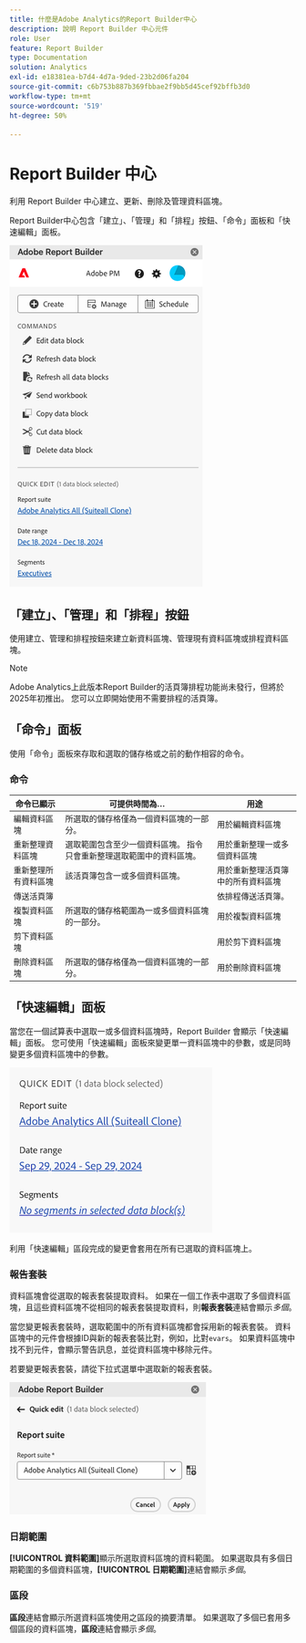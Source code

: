 ```yaml
---
title: 什麼是Adobe Analytics的Report Builder中心
description: 說明 Report Builder 中心元件
role: User
feature: Report Builder
type: Documentation
solution: Analytics
exl-id: e18381ea-b7d4-4d7a-9ded-23b2d06fa204
source-git-commit: c6b753b887b369fbbae2f9bb5d45cef92bffb3d0
workflow-type: tm+mt
source-wordcount: '519'
ht-degree: 50%

---
```


# Report Builder 中心

利用 Report Builder 中心建立、更新、刪除及管理資料區塊。

Report Builder中心包含「建立」、「管理」和「排程」按鈕、「命令」面板和「快速編輯」面板。

<img src="./assets/hub51.png" alt="Report Builder 中心"/>


## 「建立」、「管理」和「排程」按鈕

使用建立、管理和排程按鈕來建立新資料區塊、管理現有資料區塊或排程資料區塊。

>[!NOTE]
>
>Adobe Analytics上此版本Report Builder的活頁簿排程功能尚未發行，但將於2025年初推出。 您可以立即開始使用不需要排程的活頁簿。

## 「命令」面板

使用「命令」面板來存取和選取的儲存格或之前的動作相容的命令。

### 命令

| 命令已顯示 | 可提供時間為… | 用途 |
|------|------------------|--------|
| 編輯資料區塊 | 所選取的儲存格僅為一個資料區塊的一部分。 | 用於編輯資料區塊 |
| 重新整理資料區塊 | 選取範圍包含至少一個資料區塊。 指令只會重新整理選取範圍中的資料區塊。 | 用於重新整理一或多個資料區塊 |
| 重新整理所有資料區塊 | 該活頁簿包含一或多個資料區塊。 | 用於重新整理活頁簿中的所有資料區塊 |
| 傳送活頁簿 |   | 依排程傳送活頁簿。 |
| 複製資料區塊 | 所選取的儲存格範圍為一或多個資料區塊的一部分。 | 用於複製資料區塊 |
| 剪下資料區塊 |   | 用於剪下資料區塊 |
| 刪除資料區塊 | 所選取的儲存格僅為一個資料區塊的一部分。 | 用於刪除資料區塊 |

## 「快速編輯」面板

當您在一個試算表中選取一或多個資料區塊時，Report Builder 會顯示「快速編輯」面板。 您可使用「快速編輯」面板來變更單一資料區塊中的參數，或是同時變更多個資料區塊中的參數。

![Report Builder中的「快速編輯」面板](./assets/hub2.png)

利用「快速編輯」區段完成的變更會套用在所有已選取的資料區塊上。

### 報告套裝

資料區塊會從選取的報表套裝提取資料。 如果在一個工作表中選取了多個資料區塊，且這些資料區塊不從相同的報表套裝提取資料，則&#x200B;**報表套裝**&#x200B;連結會顯示&#x200B;*多個*。

當您變更報表套裝時，選取範圍中的所有資料區塊都會採用新的報表套裝。 資料區塊中的元件會根據ID與新的報表套裝比對，例如，比對```evars```。 如果資料區塊中找不到元件，會顯示警告訊息，並從資料區塊中移除元件。

若要變更報表套裝，請從下拉式選單中選取新的報表套裝。

![顯示報表套裝下拉式功能表的Report Builder中心。](./assets/image16.png)

### 日期範圍

**[!UICONTROL 資料範圍]**&#x200B;顯示所選取資料區塊的資料範圍。 如果選取具有多個日期範圍的多個資料區塊，**[!UICONTROL 日期範圍]**&#x200B;連結會顯示&#x200B;*多個*。

### 區段

**區段**&#x200B;連結會顯示所選資料區塊使用之區段的摘要清單。 如果選取了多個已套用多個區段的資料區塊，**區段**&#x200B;連結會顯示&#x200B;*多個*。

